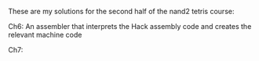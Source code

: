 These are my solutions for the second half of the nand2 tetris course: 

Ch6: An assembler that interprets the Hack assembly code and creates the relevant machine code

Ch7:
